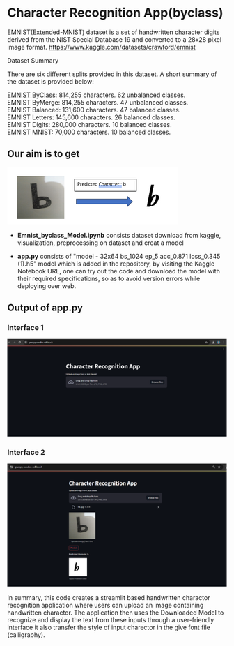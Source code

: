 # Character Recognition App(byclass)

EMNIST(Extended-MNIST) dataset is a set of handwritten character digits derived from the NIST Special Database 19  and converted to a 28x28 pixel image format.
https://www.kaggle.com/datasets/crawford/emnist

Dataset Summary

There are six different splits provided in this dataset. A short summary of the dataset is provided below:

[EMNIST ByClass](https://github.com/Bhagyashri134/Character-Recognition-App-byclass-/blob/main/Emnist_byclass_Model.ipynb): 814,255 characters. 62 unbalanced classes.<br>
EMNIST ByMerge: 814,255 characters. 47 unbalanced classes.<br>
EMNIST Balanced: 131,600 characters. 47 balanced classes.<br>
EMNIST Letters: 145,600 characters. 26 balanced classes.<br>
EMNIST Digits: 280,000 characters. 10 balanced classes.<br>
EMNIST MNIST: 70,000 characters. 10 balanced classes.<br>

## Our aim is to get 
![output(2)](https://github.com/Pooja12312/Character-Recognition-App-byclass-/blob/main/Interface/output%20(2).png)

- **Emnist_byclass_Model.ipynb** consists dataset download from kaggle, visualization, preprocessing on dataset and creat a model  

- **app.py** consists of "model - 32x64 bs_1024 ep_5 acc_0.871 loss_0.345  (1).h5" model which is added in the repository, by visiting the Kaggle Notebook URL, one can try out the code and download the model with their required specifications, so as to avoid version errors while deploying over web.
## Output of app.py

### Interface 1
![output(2)](https://github.com/Pooja12312/Character-Recognition-App-byclass-/blob/main/Interface/st1.png)

### Interface 2

![output(2)](https://github.com/Pooja12312/Character-Recognition-App-byclass-/blob/main/Interface/str2.png)

In summary, this code creates a streamlit based handwritten charactor recognition application where users can upload an image containing handwritten charactor. The application then uses the Downloaded Model to recognize and display the text from these inputs through a user-friendly interface it also transfer the style of input charector in the give font file (calligraphy). 
